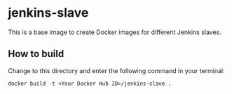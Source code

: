 # jenkins-slave
This is a base image to create Docker images for different Jenkins slaves.

## How to build
Change to this directory and enter the following command in your terminal:

```{bash}
docker build -t <Your Docker Hub ID>/jenkins-slave .
```
